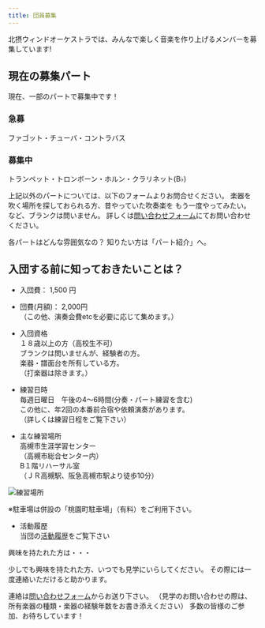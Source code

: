 ```yaml
---
title: 団員募集
---
```


北摂ウィンドオーケストラでは、みんなで楽しく音楽を作り上げるメンバーを募集しています!

## 現在の募集パート

現在、一部のパートで募集中です！

### 急募
ファゴット・チューバ・コントラバス

### 募集中
トランペット・トロンボーン・ホルン・クラリネット(B♭)

上記以外のパートについては、以下のフォームよりお問合せください。
楽器を吹く場所を探しておられる方、昔やっていた吹奏楽を
もう一度やってみたい。など、ブランクは問いません。
詳しくは[問い合わせフォーム](/message.php)にてお問い合わせください。　

各パートはどんな雰囲気なの？
知りたい方は「パート紹介」へ。


## 入団する前に知っておきたいことは？

- 入団費： 1,500 円
- 団費(月額)： 2,000円 \
（この他、演奏会費etcを必要に応じて集めます。）
- 入団資格\
１８歳以上の方（高校生不可）\
ブランクは問いませんが、経験者の方。\
楽器・譜面台を所有している方。\
（打楽器は除きます。）

- 練習日時\
毎週日曜日　午後の4～6時間(分奏・パート練習を含む)\
この他に、年2回の本番前合宿や依頼演奏があります。\
（詳しくは練習日程をご覧下さい）

- 主な練習場所\
高槻市生涯学習センター\
（高槻市総合センター内）\
B１階リハーサル室\
（ＪＲ高槻駅、阪急高槻市駅より徒歩10分）

![練習場所](../images/map.gif)

※駐車場は併設の「桃園町駐車場」（有料）をご利用下さい。

- 活動履歴 \
当団の[活動履歴](../docs/history)をご覧下さい

興味を持たれた方は・・・

少しでも興味を持たれた方、いつでも見学にいらしてください。
その際には一度連絡いただけると助かります。

連絡は[問い合わせフォーム](/message.php)からお送り下さい。
（見学のお問い合わせの際は、所有楽器の種類・楽器の経験年数をお書き添えください）
多数の皆様のご参加、お待ちしています！
